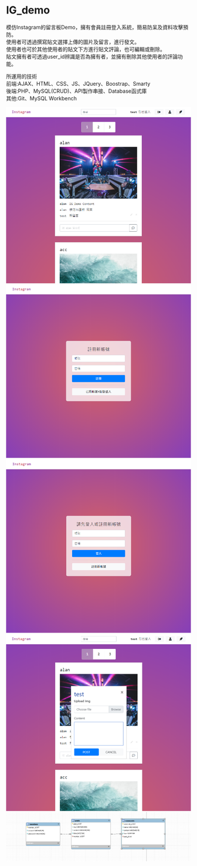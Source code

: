 # IG_demo
模仿Instagram的留言板Demo，擁有會員註冊登入系統，簡易防呆及資料攻擊預防。       
使用者可透過撰寫貼文選擇上傳的圖片及留言，進行發文。    
使用者也可於其他使用者的貼文下方進行貼文評論，也可編輯或刪除。              
貼文擁有者可透過user_id辨識是否為擁有者，並擁有刪除其他使用者的評論功能。   
    
所運用的技術      
前端:AJAX、HTML、CSS、JS、JQuery、Boostrap、Smarty   
後端:PHP、MySQL(CRUD)、API製作串接、Database函式庫         
其他:Git、MySQL Workbench

![image](https://github.com/alan9130314/IG_demo/blob/master/IG.png)
![image](https://github.com/alan9130314/IG_demo/blob/master/IG_registered.png)
![image](https://github.com/alan9130314/IG_demo/blob/master/IG_login.png)
![image](https://github.com/alan9130314/IG_demo/blob/master/IG_posting.png)
![image](https://github.com/alan9130314/IG_demo/blob/master/diagram.png)
